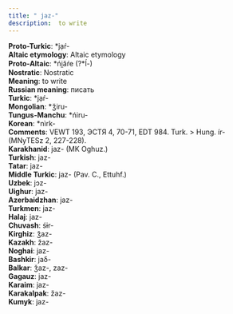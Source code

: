 ```yaml
---
title: " jaz-"
description:  to write
---
```


<strong>Proto-Turkic</strong>:  *jạŕ-<br>
<strong>Altaic etymology</strong>:  Altaic etymology<br>
<strong> Proto-Altaic</strong>:  *ńi̯ăŕe (?*ĺ-)<br>
<strong>Nostratic</strong>:  Nostratic<br>
<strong>Meaning</strong>:  to write<br>
<strong>Russian meaning</strong>:  писать<br>
<strong>Turkic</strong>:  *jạŕ-<br>
<strong>Mongolian</strong>:  *ǯiru-<br>
<strong>Tungus-Manchu</strong>:  *ńiru-<br>
<strong>Korean</strong>:  *nìrk-<br>
<strong>Comments</strong>:  VEWT 193, ЭСТЯ 4, 70-71, EDT 984. Turk. > Hung. ír- (MNyTESz 2, 227-228).<br>
<strong>Karakhanid</strong>:  jaz- (MK Oghuz.)<br>
<strong>Turkish</strong>:  jaz-<br>
<strong>Tatar</strong>:  jaz-<br>
<strong>Middle Turkic</strong>:  jaz- (Pav. C., Ettuhf.)<br>
<strong>Uzbek</strong>:  jɔz-<br>
<strong>Uighur</strong>:  jaz-<br>
<strong>Azerbaidzhan</strong>:  jaz-<br>
<strong>Turkmen</strong>:  jaz-<br>
<strong>Halaj</strong>:  jaz-<br>
<strong>Chuvash</strong>:  śɨr-<br>
<strong>Kirghiz</strong>:  ǯaz-<br>
<strong>Kazakh</strong>:  žaz-<br>
<strong>Noghai</strong>:  jaz-<br>
<strong>Bashkir</strong>:  jaδ-<br>
<strong>Balkar</strong>:  ǯaz-, zaz-<br>
<strong>Gagauz</strong>:  jaz-<br>
<strong>Karaim</strong>:  jaz-<br>
<strong>Karakalpak</strong>:  žaz-<br>
<strong>Kumyk</strong>:  jaz-<br>


